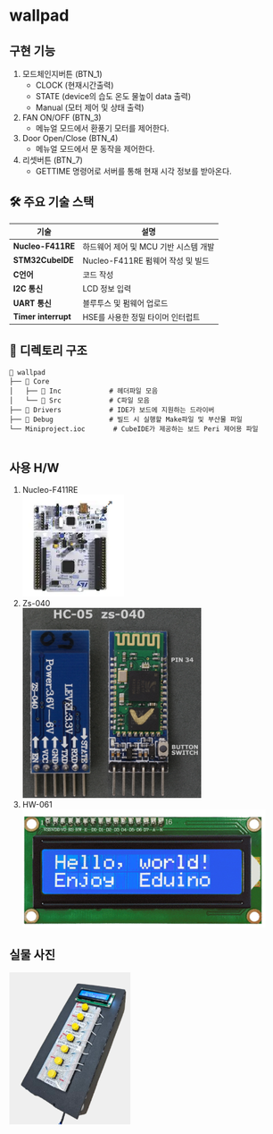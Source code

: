 # wallpad
## 구현 기능
1. 모드체인지버튼 (BTN_1) 
   - CLOCK (현재시간출력)
   - STATE (device의 습도 온도 물높이 data 출력)
   - Manual (모터 제어 및 상태 출력)
2. FAN ON/OFF (BTN_3)
   - 메뉴얼 모드에서 환풍기 모터를 제어한다.
3. Door Open/Close (BTN_4)
   - 메뉴얼 모드에서 문 동작을 제어한다.
4. 리셋버튼 (BTN_7)
   - GETTIME 명령어로 서버를 통해 현재 시각 정보를 받아온다.

## 🛠️ **주요 기술 스택**
| 기술                 | 설명                                             |
|----------------------|--------------------------------------------------|
| **Nucleo-F411RE**       | 하드웨어 제어 및 MCU 기반 시스템 개발             |
| **STM32CubeIDE** | Nucleo-F411RE 펌웨어 작성 및 빌드                    |
| **C언어**            | 코드 작성                             |
| **I2C 통신**         | LCD 정보 입력               |
| **UART 통신**        | 블루투스 및 펌웨어 업로드               |
| **Timer interrupt**        | HSE를 사용한 정밀 타이머 인터럽트      |

## 📂 **디렉토리 구조**

```plaintext
📁 wallpad
├── 📂 Core
│   ├── 📂 Inc            # 헤더파일 모음
│   └── 📂 Src            # C파일 모음
├── 📂 Drivers            # IDE가 보드에 지원하는 드라이버
├── 📂 Debug              # 빌드 시 실행할 Make파일 및 부산물 파일
└── Miniproject.ioc       # CubeIDE가 제공하는 보드 Peri 제어용 파일


```
##  **사용 H/W**
1. Nucleo-F411RE</br>
![alt text](../../img/Board.png)
2. Zs-040</br>
![alt text](../../img/Bt.png)
3. HW-061</br>
![alt text](../../img/LCD.png)

## 실물 사진
![alt text](../../img/wallpad.png)
